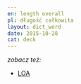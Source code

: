 ```yaml
---
en: length overall
pl: długość całkowita
layout: dict_word
date: 2015-10-28
cat: deck
---
```


<!-- TODO: opis -->

*zobacz też:*

* [LOA](/dict/l/loa.html)

